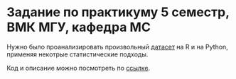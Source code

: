 # Задание по практикуму 5 семестр, ВМК МГУ, кафедра МС

Нужно было проанализировать произвольный [датасет](https://www.kaggle.com/datasets/timmofeyy/real-estate-in-moscow-for-sale-20220311) на R и на Python, применяя некотрые статистические подходы.

Код и описание можно посмотреть по [ссылке](https://htmlpreview.github.io/?https://github.com/kurinovyuriy/practicum_5_semester/blob/main/pr.nb.html).
